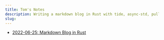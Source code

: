 ```yaml
---
title: Tom's Notes
description: Writing a markdown blog in Rust with tide, async-std, pulldown-cmark and tailwindcss.
slug:
---
```

- [2022-06-25: Markdown Blog in Rust](/posts/2022/06/25/tide)
